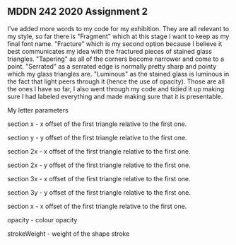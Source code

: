 ## MDDN 242 2020 Assignment 2

I've added more words to my code for my exhibition. They are all relevant to my style, so far there is "Fragment" which at this stage I want to keep as my final font name. "Fracture" which is my second option because I believe it best communicates my idea with the fractured pieces of stained glass triangles. "Tapering" as all of the corners become narrower and come to a point. "Serrated" as a serrated edge is normally pretty sharp and pointy which my glass triangles are. "Luminous" as the stained glass is luminous in the fact that light peers through it (hence the use of opacity). Those are all the ones I have so far, I also went through my code and tidied it up making sure I had labeled everything and made making sure that it is presentable. 

My letter parameters


section x - x offset of the first triangle relative to the first one.


section y - y offset of the first triangle relative to the first one.


section 2x - x offset of the first triangle relative to the first one.


section 2x - y offset of the first triangle relative to the first one.


section 3x - x offset of the first triangle relative to the first one.


section 3y - y offset of the first triangle relative to the first one.


section x - x offset of the first triangle relative to the first one.

opacity - colour opacity

strokeWeight - weight of the shape stroke
